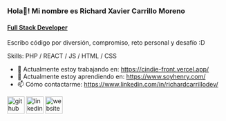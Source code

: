 ### Hola👋!  Mi nombre es Richard Xavier Carrillo Moreno
#### [Full Stack Developer](https://xavier2092.github.io/cvNew/)

Escribo código por diversión, compromiso, reto personal y desafío :D

Skills: PHP / REACT / JS / HTML / CSS

- 🔭  Actualmente estoy trabajando en: https://cindie-front.vercel.app/ 
- 🌱 Actualmente estoy aprendiendo en: https://www.soyhenry.com/ 
- 📫 Cómo contactarme: https://www.linkedin.com/in/richardcarrillodev/


[<img src='https://cdn.jsdelivr.net/npm/simple-icons@3.0.1/icons/github.svg' alt='github' height='40'>](https://github.com/Xavier2092)  [<img src='https://cdn.jsdelivr.net/npm/simple-icons@3.0.1/icons/linkedin.svg' alt='linkedin' height='40'>](https://www.linkedin.com/in/richardcarrillodev/)  [<img src='https://cdn.jsdelivr.net/npm/simple-icons@3.0.1/icons/icloud.svg' alt='website' height='40'>](https://xavier2092.github.io/cvNew/)  

